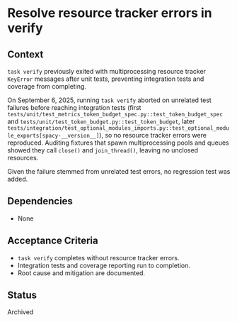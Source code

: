 # Resolve resource tracker errors in verify

## Context
`task verify` previously exited with multiprocessing resource tracker `KeyError`
messages after unit tests, preventing integration tests and coverage from
completing.

On September 6, 2025, running `task verify` aborted on unrelated test failures
before reaching integration tests (first
`tests/unit/test_metrics_token_budget_spec.py::test_token_budget_spec` and
`tests/unit/test_token_budget.py::test_token_budget`, later
`tests/integration/test_optional_modules_imports.py::test_optional_module_exports[spacy-__version__]`),
so no resource tracker errors were reproduced. Auditing fixtures that spawn
multiprocessing pools and queues showed they call `close()` and
`join_thread()`, leaving no unclosed resources.

Given the failure stemmed from unrelated test errors, no regression test was
added.

## Dependencies
- None

## Acceptance Criteria
- `task verify` completes without resource tracker errors.
- Integration tests and coverage reporting run to completion.
- Root cause and mitigation are documented.

## Status
Archived
